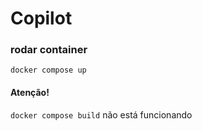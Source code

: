 # Copilot

### rodar container
`docker compose up`

#### Atenção!
`docker compose build` não está funcionando
